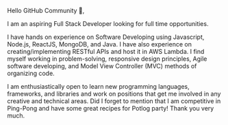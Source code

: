 Hello GitHub Community 👋,

I am an aspiring Full Stack Developer looking for full time opportunities.

I have hands on experience on Software Developing using  Javascript, Node.js, ReactJS, MongoDB, and Java. I have also experience on creating/implementing RESTful APIs and host it in AWS Lambda. I find myself working in problem-solving, responsive design principles, Agile software developing, and Model View Controller (MVC) methods of organizing code. 

I am enthusiastically open to learn new programming languages, frameworks, and libraries and work on positions that get me involved in any creative and technical areas.
Did I forget to mention that I am competitive in Ping-Pong and have some great recipes for Potlog party!
Thank you very much.


<!--
**anamolacharya/anamolacharya** is a ✨ _special_ ✨ repository because its `README.md` (this file) appears on your GitHub profile.

Here are some ideas to get you started:

- 🔭 I’m currently working on ...
- 🌱 I’m currently learning ...
- 👯 I’m looking to collaborate on ...
- 🤔 I’m looking for help with ...
- 💬 Ask me about ...
- 📫 How to reach me: ...
- 😄 Pronouns: ...
- ⚡ Fun fact: ...
-->
